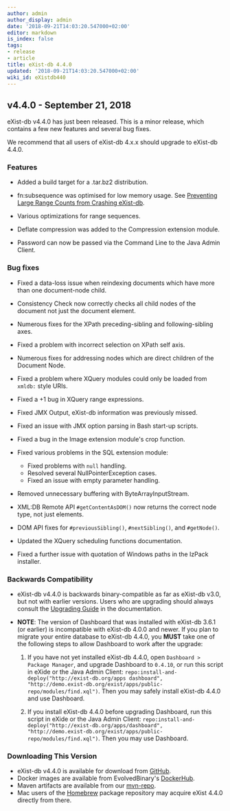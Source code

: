 ```yaml
---
author: admin
author_display: admin
date: '2018-09-21T14:03:20.547000+02:00'
editor: markdown
is_index: false
tags:
- release
- article
title: eXist-db 4.4.0
updated: '2018-09-21T14:03:20.547000+02:00'
wiki_id: eXistdb440
---
```


## v4.4.0 - September 21, 2018

eXist-db v4.4.0 has just been released. This is a minor release, which contains a few new features and several bug fixes.

We recommend that all users of eXist-db 4.x.x should upgrade to eXist-db 4.4.0.


### Features

* Added a build target for a .tar.bz2 distribution.

* fn:subsequence was optimised for low memory usage. See [Preventing Large Range Counts from Crashing eXist-db](https://blog.adamretter.org.uk/fixing-existdb-range-oom/).

* Various optimizations for range sequences.

* Deflate compression was added to the Compression extension module.

* Password can now be passed via the Command Line to the Java Admin Client.


### Bug fixes

* Fixed a data-loss issue when reindexing documents which have more than one document-node child.

* Consistency Check now correctly checks all child nodes of the document not just the document element.

* Numerous fixes for the XPath preceding-sibling and following-sibling axes.

* Fixed a problem with incorrect selection on XPath self axis.

* Numerous fixes for addressing nodes which are direct children of the Document Node.

* Fixed a problem where XQuery modules could only be loaded from `xmldb:` style URIs.

* Fixed a +1 bug in XQuery range expressions.

* Fixed JMX Output, eXist-db information was previously missed.

* Fixed an issue with JMX option parsing in Bash start-up scripts.

* Fixed a bug in the Image extension module's crop function.

* Fixed various problems in the SQL extension module:
  * Fixed problems with `null` handling.
  * Resolved several NullPointerException cases.
  * Fixed an issue with empty parameter handling.

* Removed unnecessary buffering with ByteArrayInputStream.

* XML:DB Remote API `#getContentAsDOM()` now returns the correct node type, not just elements.

* DOM API fixes for `#previousSibling()`, `#nextSibling()`, and `#getNode()`.

* Updated the XQuery scheduling functions documentation.

* Fixed a further issue with quotation of Windows paths in the IzPack installer.


### Backwards Compatibility

* eXist-db v4.4.0 is backwards binary-compatible as far as eXist-db v3.0, but not with earlier versions. Users who are upgrading should always consult the [Upgrading Guide](http://exist-db.org/exist/apps/doc/upgrading.xml) in the documentation.

* **NOTE**: The version of Dashboard that was installed with eXist-db 3.6.1 (or earlier) is incompatible with eXist-db 4.0.0 and newer. If you plan to migrate your entire database to eXist-db 4.4.0, you **MUST** take one of the following steps to allow Dashboard to work after the upgrade:

    1. If you have not yet installed eXist-db 4.4.0, open `Dashboard > Package Manager`, and upgrade Dashboard to `0.4.10`, or run this script in eXide or the Java Admin Client: `repo:install-and-deploy("http://exist-db.org/apps dashboard", "http://demo.exist-db.org/exist/apps/public-repo/modules/find.xql")`. Then you may safely install eXist-db 4.4.0 and use Dashboard.

	2. If you install eXist-db 4.4.0 before upgrading Dashboard, run this script in eXide or the Java Admin Client: `repo:install-and-deploy("http://exist-db.org/apps/dashboard", "http://demo.exist-db.org/exist/apps/public-repo/modules/find.xql")`. Then you may use Dashboard.


### Downloading This Version
* eXist-db v4.4.0 is available for download from [GitHub](https://github.com/eXist-db/exist/releases/tag/eXist-4.4.0).
* Docker images are available from EvolvedBinary's [DockerHub](https://hub.docker.com/r/evolvedbinary/exist-db/tags/).
* Maven artifacts are available from our [mvn-repo](https://github.com/eXist-db/mvn-repo).
* Mac users of the [Homebrew](http://brew.sh) package repository may acquire eXist 4.4.0 directly from there.
